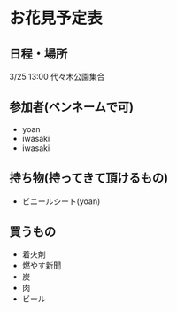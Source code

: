 # お花見予定表

## 日程・場所

3/25 13:00
代々木公園集合

## 参加者(ペンネームで可)

- yoan
- iwasaki
- iwasaki

## 持ち物(持ってきて頂けるもの)

- ビニールシート(yoan)

## 買うもの

- 着火剤
- 燃やす新聞
- 炭
- 肉
- ビール
